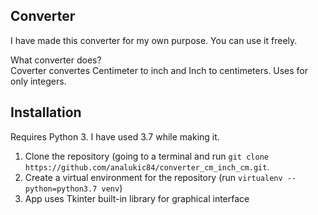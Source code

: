 ## Converter 

I have made this converter for my own purpose. You can use it freely.

What converter does?  
Coverter convertes Centimeter to inch and Inch to centimeters. Uses for only integers.


## Installation

Requires Python 3. I have used 3.7 while making it.

1. Clone the repository (going to a terminal and run `git clone https://github.com/analukic84/converter_cm_inch_cm.git`.
2. Create a virtual environment for the repository (run `virtualenv --python=python3.7 venv`)
3. App uses Tkinter built-in library for graphical interface
